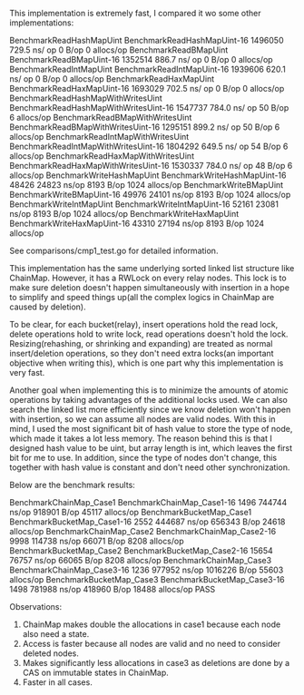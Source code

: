 This implementation is extremely fast, I compared it wo some other implementations:

BenchmarkReadHashMapUint
BenchmarkReadHashMapUint-16                      1496050               729.5 ns/ op             0 B/op          0 allocs/op
BenchmarkReadBMapUint
BenchmarkReadBMapUint-16                         1352514               886.7 ns/ op             0 B/op          0 allocs/op
BenchmarkReadIntMapUint
BenchmarkReadIntMapUint-16                       1939606               620.1 ns/ op             0 B/op          0 allocs/op
BenchmarkReadHaxMapUint
BenchmarkReadHaxMapUint-16                       1693029               702.5 ns/ op             0 B/op          0 allocs/op
BenchmarkReadHashMapWithWritesUint
BenchmarkReadHashMapWithWritesUint-16            1547737               784.0 ns/ op            50 B/op          6 allocs/op
BenchmarkReadBMapWithWritesUint
BenchmarkReadBMapWithWritesUint-16               1295151               899.2 ns/ op            50 B/op          6 allocs/op
BenchmarkReadIntMapWithWritesUint
BenchmarkReadIntMapWithWritesUint-16             1804292               649.5 ns/ op            54 B/op          6 allocs/op
BenchmarkReadHaxMapWithWritesUint
BenchmarkReadHaxMapWithWritesUint-16             1530337               784.0 ns/ op            48 B/op          6 allocs/op
BenchmarkWriteHashMapUint
BenchmarkWriteHashMapUint-16                       48426             24823 ns/op             8193 B/op       1024 allocs/op
BenchmarkWriteBMapUint
BenchmarkWriteBMapUint-16                          49976             24101 ns/op             8193 B/op       1024 allocs/op
BenchmarkWriteIntMapUint
BenchmarkWriteIntMapUint-16                        52161             23081 ns/op             8193 B/op       1024 allocs/op
BenchmarkWriteHaxMapUint
BenchmarkWriteHaxMapUint-16                        43310             27194 ns/op             8193 B/op       1024 allocs/op

See comparisons/cmp1_test.go for detailed information.

This implementation has the same underlying sorted linked list structure like ChainMap. However, it has a RWLock on
every relay nodes. This lock is to make sure deletion doesn't happen simultaneously with insertion in a hope to simplify
and speed things up(all the complex logics in ChainMap are caused by deletion).

To be clear, for each bucket(relay), insert operations hold the read lock, delete operations hold to write lock, read
operations doesn't hold the lock. Resizing(rehashing, or shrinking and expanding) are treated as normal insert/deletion
operations, so they don't need extra locks(an important objective when writing this), which is one part why this
implementation is very fast.

Another goal when implementing this is to minimize the amounts of atomic operations by taking advantages of the
additional locks used. We can also search the linked list more efficiently since we know deletion won't happen with
insertion, so we can assume all nodes are valid nodes. With this in mind, I used the most significant bit of hash value to store the type of node, which made it takes a lot less memory. The reason behind this is that I designed hash value to be uint, but array length is int, which leaves the first bit for me to use. In addition, since the type of nodes don't change, this together with hash value is constant and don't need other synchronization.

Below are the benchmark results:

BenchmarkChainMap_Case1
BenchmarkChainMap_Case1-16          1496            744744 ns/op          918901 B/op      45117 allocs/op
BenchmarkBucketMap_Case1
BenchmarkBucketMap_Case1-16         2552            444687 ns/op          656343 B/op      24618 allocs/op
BenchmarkChainMap_Case2
BenchmarkChainMap_Case2-16          9998            114738 ns/op           66071 B/op       8208 allocs/op
BenchmarkBucketMap_Case2
BenchmarkBucketMap_Case2-16        15654             76757 ns/op           66065 B/op       8208 allocs/op
BenchmarkChainMap_Case3
BenchmarkChainMap_Case3-16          1236            977952 ns/op         1016226 B/op      55603 allocs/op
BenchmarkBucketMap_Case3
BenchmarkBucketMap_Case3-16         1498            781988 ns/op          418960 B/op      18488 allocs/op
PASS

Observations:
1. ChainMap makes double the allocations in case1 because each node also need a state.
2. Access is faster because all nodes are valid and no need to consider deleted nodes.
3. Makes significantly less allocations in case3 as deletions are done by a CAS on immutable states in ChainMap.
4. Faster in all cases.